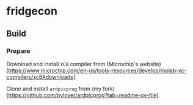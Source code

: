 # fridgecon

## Build

### Prepare

Download and install `XC8` compiler from (Microchip's
website)[https://www.microchip.com/en-us/tools-resources/develop/mplab-xc-compilers/xc8#downloads].

Clone and install `ardpicprog` from (my
fork)[https://github.com/pylover/ardpicprog?tab=readme-ov-file].
